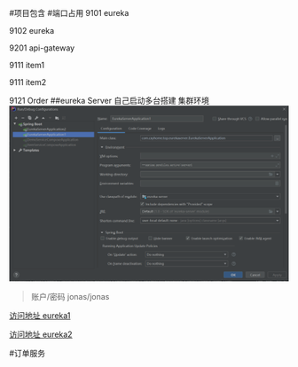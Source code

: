 #项目包含
#端口占用
9101  eureka

9102  eureka

9201 api-gateway

9111  item1

9111  item2

9121  Order
##eureka Server
自己启动多台搭建 集群环境
![](./static/1.png)
>账户/密码 jonas/jonas

[访问地址 eureka1](http://localhost:9101 )

[访问地址 eureka2](http://localhost:9102 )

#订单服务

